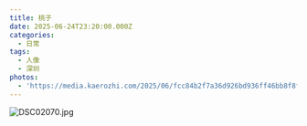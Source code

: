 ```yaml
---
title: 桃子
date: 2025-06-24T23:20:00.000Z
categories:
  - 日常
tags:
  - 人像
  - 深圳
photos:
  - 'https://media.kaerozhi.com/2025/06/fcc84b2f7a36d926bd936ff46bb8f8fb.jpg'
---
```

![DSC02070.jpg](https://media.kaerozhi.com/2025/06/fcc84b2f7a36d926bd936ff46bb8f8fb.jpg)
